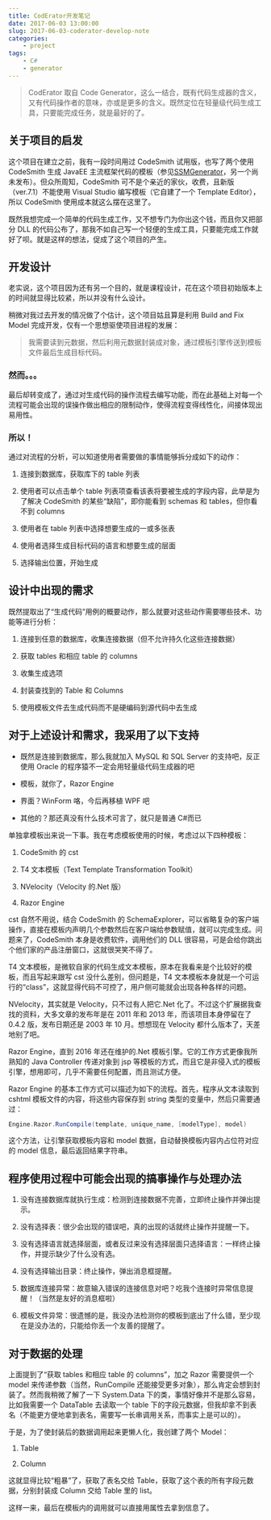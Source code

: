 ```yaml
---
title: CodErator开发笔记
date: 2017-06-03 13:00:00
slug: 2017-06-03-coderator-develop-note
categories:
    - project
tags:
    - C#
    - generator
---
```


> CodErator 取自 Code Generator，这么一结合，既有代码生成器的含义，又有代码操作者的意味，亦或是更多的含义。既然定位在轻量级代码生成工具，只要能完成任务，就是最好的了。

## 关于项目的启发

这个项目在建立之前，我有一段时间用过 CodeSmith 试用版，也写了两个使用 CodeSmith 生成 JavaEE 主流框架代码的模板（参见[SSMGenerator](https://github.com/AyakuraYuki/SSMGenerator)，另一个尚未发布）。但众所周知，CodeSmith 可不是个亲近的家伙，收费，且新版（ver.7.1）不能使用 Visual Studio 编写模板（它自建了一个 Template Editor），所以 CodeSmith 使用成本就这么摆在这里了。

既然我想完成一个简单的代码生成工作，又不想专门为你出这个钱，而且你又把部分 DLL 的代码公布了，那我不如自己写一个轻便的生成工具，只要能完成工作就好了呗。就是这样的想法，促成了这个项目的产生。

## 开发设计

老实说，这个项目因为还有另一个目的，就是课程设计，花在这个项目初始版本上的时间就显得比较紧，所以并没有什么设计。

稍微对我过去开发的情况做了个估计，这个项目姑且算是利用 Build and Fix Model 完成开发，仅有一个思想驱使项目进程的发展：

> 我需要读到元数据，然后利用元数据封装成对象，通过模板引擎传送到模板文件最后生成目标代码。

### 然而。。。

最后却转变成了，通过对生成代码的操作流程去编写功能，而在此基础上对每一个流程可能会出现的误操作做出相应的限制动作，使得流程变得线性化，间接体现出易用性。

### 所以！

通过对流程的分析，可以知道使用者需要做的事情能够拆分成如下的动作：

1. 连接到数据库，获取库下的 table 列表

2. 使用者可以点击单个 table 列表项查看该表将要被生成的字段内容，此举是为了解决 CodeSmith 的某些“缺陷”，即你能看到 schemas 和 tables，但你看不到 columns

3. 使用者在 table 列表中选择想要生成的一或多张表

4. 使用者选择生成目标代码的语言和想要生成的层面

5. 选择输出位置，开始生成

## 设计中出现的需求

既然提取出了“生成代码”用例的概要动作，那么就要对这些动作需要哪些技术、功能等进行分析：

1. 连接到任意的数据库，收集连接数据（但不允许持久化这些连接数据）

2. 获取 tables 和相应 table 的 columns

3. 收集生成选项

4. 封装查找到的 Table 和 Columns

5. 使用模板文件去生成代码而不是硬编码到源代码中去生成

## 对于上述设计和需求，我采用了以下支持

-   既然是连接到数据库，那么我就加入 MySQL 和 SQL Server 的支持吧，反正使用 Oracle 的程序猿不一定会用轻量级代码生成器的吧

-   模板，就你了，Razor Engine

-   界面？WinForm 咯，今后再移植 WPF 吧

-   其他的？那还真没有什么技术可言了，就只是普通 C#而已

单独拿模板出来说一下事。我在考虑模板使用的时候，考虑过以下四种模板：

1. CodeSmith 的 cst

2. T4 文本模板（Text Template Transformation Toolkit）

3. NVelocity（Velocity 的.Net 版）

4. Razor Engine

cst 自然不用说，结合 CodeSmith 的 SchemaExplorer，可以省略复杂的客户端操作，直接在模板内声明几个参数然后在客户端给参数赋值，就可以完成生成。问题来了，CodeSmith 本身是收费软件，调用他们的 DLL 很容易，可是会给你跳出个他们家的产品注册窗口，这就很哭笑不得了。

T4 文本模板，是微软自家的代码生成文本模板，原本在我看来是个比较好的模板，而且写起来跟写 cst 没什么差别，但问题是，T4 文本模板本身就是一个可运行的“class”，这就显得代码不可控了，用户侧可能就会出现各种各样的问题。

NVelocity，其实就是 Velocity，只不过有人把它.Net 化了。不过这个扩展据我查找的资料，大多文章的发布年是在 2011 年和 2013 年，而该项目本身停留在了 0.4.2 版，发布日期还是 2003 年 10 月。想想现在 Velocity 都什么版本了，天差地别了吧。

Razor Engine，直到 2016 年还在维护的.Net 模板引擎。它的工作方式更像我所熟知的 Java Controller 传递对象到 jsp 等模板的方式，而且它是非侵入式的模板引擎，想用即可，几乎不需要任何配置，而且测试方便。

Razor Engine 的基本工作方式可以描述为如下的流程。首先，程序从文本读取到 cshtml 模板文件的内容，将这些内容保存到 string 类型的变量中，然后只需要通过：

```groovy
Engine.Razor.RunCompile(template, unique_name, [modelType], model)
```

这个方法，让引擎获取模板内容和 model 数据，自动替换模板内容内占位符对应的 model 信息，最后返回结果字符串。

## 程序使用过程中可能会出现的搞事操作与处理办法

1. 没有连接数据库就执行生成：检测到连接数据不完善，立即终止操作并弹出提示。

2. 没有选择表：很少会出现的错误吧，真的出现的话就终止操作并提醒一下。

3. 没有选择语言就选择层面，或者反过来没有选择层面只选择语言：一样终止操作，并提示缺少了什么没有选。

4. 没有选择输出目录：终止操作，弹出消息框提醒。

5. 数据库连接异常：故意输入错误的连接信息对吧？吃我个连接时异常信息提醒！（当然是友好的消息框啦）

6. 模板文件异常：很遗憾的是，我没办法检测你的模板到底出了什么错，至少现在是没办法的，只能给你丢一个友善的提醒了。

## 对于数据的处理

上面提到了“获取 tables 和相应 table 的 columns”，加之 Razor 需要提供一个 model 来传递参数（当然，RunCompile 还能接受更多对象），那么肯定会想到封装了。然而我稍微了解了一下 System.Data 下的类，事情好像并不是那么容易，比如我需要一个 DataTable 去读取一个 table 下的字段元数据，但我却拿不到表名（不能更方便地拿到表名，需要写一长串调用关系，而事实上是可以的）。

于是，为了使封装后的数据调用起来更懒人化，我创建了两个 Model：

1. Table

2. Column

这就显得比较“粗暴”了，获取了表名交给 Table，获取了这个表的所有字段元数据，分别封装成 Column 交给 Table 里的 list。

这样一来，最后在模板内的调用就可以直接用属性去拿到信息了。

